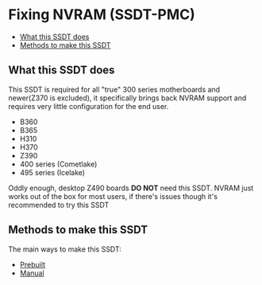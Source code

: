 # Fixing NVRAM (SSDT-PMC)

* [What this SSDT does](#what-this-ssdt-does)
* [Methods to make this SSDT](#methods-to-make-this-ssdt)
 
## What this SSDT does

This SSDT is required for all "true" 300 series motherboards and newer(Z370 is excluded), it specifically brings back NVRAM support and requires very little configuration for the end user.

* B360
* B365
* H310
* H370
* Z390
* 400 series (Cometlake)
* 495 series (Icelake)

Oddly enough, desktop Z490 boards **DO NOT** need this SSDT. NVRAM just works out of the box for most users, if there's issues though it's recommended to try this SSDT

## Methods to make this SSDT

The main ways to make this SSDT:

* [Prebuilt](/Universal/nvram-methods/prebuilt.md)
* [Manual](/Universal/nvram-methods/manual.md)
